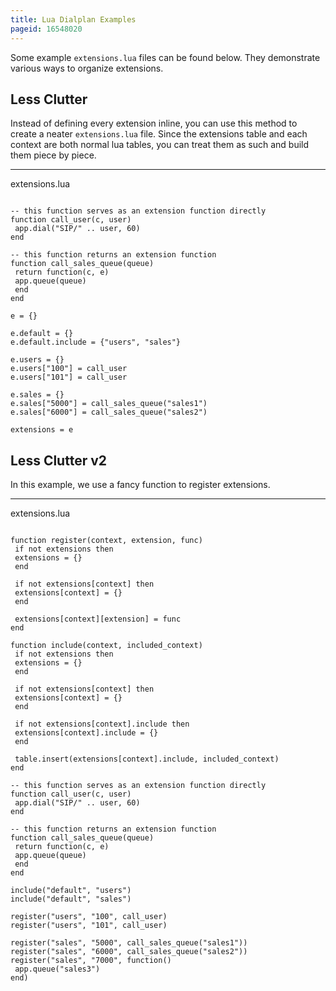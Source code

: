 ```yaml
---
title: Lua Dialplan Examples
pageid: 16548020
---
```


Some example `extensions.lua` files can be found below. They demonstrate various ways to organize extensions.

Less Clutter
------------

Instead of defining every extension inline, you can use this method to create a neater `extensions.lua` file. Since the extensions table and each context are both normal lua tables, you can treat them as such and build them piece by piece.

---

extensions.lua  

```

-- this function serves as an extension function directly
function call_user(c, user)
 app.dial("SIP/" .. user, 60)
end

-- this function returns an extension function
function call_sales_queue(queue)
 return function(c, e)
 app.queue(queue)
 end
end

e = {}

e.default = {}
e.default.include = {"users", "sales"}

e.users = {}
e.users["100"] = call_user
e.users["101"] = call_user

e.sales = {}
e.sales["5000"] = call_sales_queue("sales1")
e.sales["6000"] = call_sales_queue("sales2")

extensions = e

```

Less Clutter v2
---------------

In this example, we use a fancy function to register extensions.

---

extensions.lua  

```

function register(context, extension, func)
 if not extensions then
 extensions = {}
 end

 if not extensions[context] then
 extensions[context] = {}
 end

 extensions[context][extension] = func
end

function include(context, included_context)
 if not extensions then
 extensions = {}
 end

 if not extensions[context] then
 extensions[context] = {}
 end

 if not extensions[context].include then
 extensions[context].include = {}
 end

 table.insert(extensions[context].include, included_context)
end

-- this function serves as an extension function directly
function call_user(c, user)
 app.dial("SIP/" .. user, 60)
end

-- this function returns an extension function
function call_sales_queue(queue)
 return function(c, e)
 app.queue(queue)
 end
end

include("default", "users")
include("default", "sales")

register("users", "100", call_user)
register("users", "101", call_user)

register("sales", "5000", call_sales_queue("sales1"))
register("sales", "6000", call_sales_queue("sales2"))
register("sales", "7000", function()
 app.queue("sales3")
end)

```
